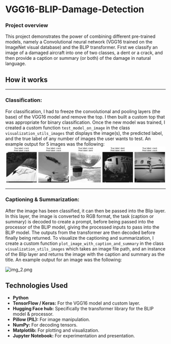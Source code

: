 # VGG16-BLIP-Damage-Detection

### Project overview
This project demonstrates the power of combining different pre-trained models, namely
a Convolutional neural network (VGG16 trained on the ImageNet visual database) and the
BLIP transformer. First we classify an image of a damaged aircraft into one of two classes,
a dent or a crack, and then provide a caption or summary (or both) of the damage in
natural language.

## How it works
***
### Classification:
For classification, I had to freeze the convolutional and pooling layers (the base)
of the VGG16 model and remove the top. I then built a custom top that was appropriate
for binary classification. Once the new model was trained, I created a custom function
`test_model_on_image` in the class `visualization_utils_images` that displays the image(s),
the predicted label, and the true label of any number of images the user wants to test.
An example output for 5 images was the following:
![img.png](img.png)

***
### Captioning & Summarization:

After the image has been classified, it can then be passed into the Blip layer. In this layer, 
the image is converted to RGB format, the task (caption or summary) is decoded to create a prompt,
before being passed into the processor of the BLIP model, giving the processed inputs to pass into
the BLIP model. The outputs from the transformer are then decoded before finally being returned.
To visualize the captioning and summarization, I create a custom function 
`plot_image_with_caption_and_summary` in the class `visualization_utils_images` which takes
an image file path, and an instance of the Blip layer and returns the image with the caption
and summary as the title. An example output for an image was the following:

![img_2.png](img_2.png)

## Technologies Used

* **Python**
* **TensorFlow / Keras:** For the VGG16 model and custom layer.
* **Hugging Face hub:** Specifically the transformer library for the BLIP model & processor.
* **Pillow (PIL):** For image manipulation.
* **NumPy:** For decoding tensors.
* **Matplotlib:** For plotting and visualization.
* **Jupyter Notebook:** For experimentation and presentation.
